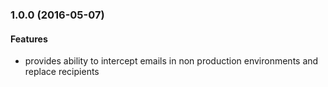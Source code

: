
<a name="1.0.0"></a>
### 1.0.0 (2016-05-07)


#### Features

* provides ability to intercept emails in non production environments and replace recipients
